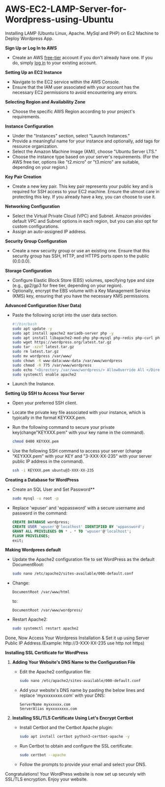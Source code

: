 # AWS-EC2-LAMP-Server-for-Wordpress-using-Ubuntu
Installing LAMP (Ubuntu Linux, Apache. MySql and PHP) on Ec2 Machine to Deploy Wordpress App.

**Sign Up or Log In to AWS**

   - Create an AWS <a href="https://aws.amazon.com/">free-tier</a> account if you don't already have one. If you do, simply <a href="https://aws.amazon.com">log in</a> to your existing account.

**Setting Up an EC2 Instance**

   - Navigate to the EC2 service within the AWS Console.
   - Ensure that the IAM user associated with your account has the necessary EC2 permissions to avoid encountering any errors.

**Selecting Region and Availability Zone**

   - Choose the specific AWS Region according to your project's requirements.

**Instance Configuration**

   - Under the "Instances" section, select "Launch Instances."
   - Provide a meaningful name for your instance and optionally, add tags for resource organization.
   - Select the Amazon Machine Image (AMI), choose "Ubuntu Server LTS."
   - Choose the instance type based on your server's requirements. (For the AWS free tier, options like "t2.micro" or "t3.micro" are suitable, depending on your region.)

**Key Pair Creation**

   - Create a new key pair. This key pair represents your public key and is required for SSH access to your EC2 machine. Ensure the utmost care in protecting this key. If you already have a key, you can choose to use it.

**Networking Configuration**

   - Select the Virtual Private Cloud (VPC) and Subnet. Amazon provides default VPC and Subnet options in each region, but you can also opt for custom configurations.
   - Assign an auto-assigned IP address.

**Security Group Configuration**

   - Create a new security group or use an existing one. Ensure that this security group has SSH, HTTP, and HTTPS ports open to the public (0.0.0.0).

**Storage Configuration**

   - Configure Elastic Block Store (EBS) volumes, specifying type and size (e.g., gp2/gp3 for free tier, depending on your region).
   - Optionally, encrypt the EBS volume with a Key Management Service (KMS) key, ensuring that you have the necessary KMS permissions.

**Advanced Configuration (User Data)** 

- Paste the following script into the user data section.
    
    ```bash
    #!/bin/bash
    sudo apt update -y
    sudo apt install apache2 mariadb-server php -y
    sudo apt install libapache2-mod-php php-mysql php-redis php-curl php-gd php-mbstring php-xml php-xmlrpc php-soap php-intl php-zip -y
    sudo wget https://wordpress.org/latest.tar.gz
    sudo tar -xzvf latest.tar.gz
    sudo rm latest.tar.gz
    sudo mv wordpress /var/www/
    sudo chown -R www-data:www-data /var/www/wordpress
    sudo chmod -R 775 /var/www/wordpress
    sudo echo "<Directory /var/www/wordpress/> AllowOverride All </Directory>" > /etc/apache2/sites-available/wordpress.conf
    sudo systemctl enable apache2
    ```
- Launch the Instance.

**Setting Up SSH to Access Your Server**

   - Open your preferred SSH client.

   - Locate the private key file associated with your instance, which is typically in the format KEYXXX.pem.

   - Run the following command to secure your private key(change"KEYXXX.pem" with your key name in the command).

     ```bash
     chmod 0400 KEYXXX.pem
     ```
   - Use the following SSH command to access your server (change "KEYXXX.pem" with your KEY and "3-XXX-XX-235" with your server public IP address in the command).

     ```bash
     ssh -i KEYXXX.pem ubuntu@3-XXX-XX-235
     ```

**Creating a Database for WordPress**

   - Create an SQL User and Set Password**

     ```bash
     sudo mysql -u root -p
     ```

   - Replace 'wpuser' and 'wppassword' with a secure username and password in the command:

     ```sql
     CREATE DATABASE wordpress;
     CREATE USER 'wpuser'@'localhost' IDENTIFIED BY 'wppassword';
     GRANT ALL PRIVILEGES ON * . * TO 'wpuser'@'localhost';
     FLUSH PRIVILEGES;
     exit;
     ```

**Making Wordprees default**

   - Update the Apache2 configuration file to set WordPress as the default DocumentRoot:

     ```bash
     sudo nano /etc/apache2/sites-available/000-default.conf
     ```

   - Change:

     ```
     DocumentRoot /var/www/html
     ```

     to:

     ```
     DocumentRoot /var/www/wordpress/
     ```

   - Restart Apache2:

     ```bash
     sudo systemctl restart apache2
     ```

Done, Now Access Your Wordpress Installation & Set it up using Server Public IP Address.(Example: http://3-XXX-XX-235 use http not https)

**Installing SSL Certificate for WordPress**

1. **Adding Your Website's DNS Name to the Configuration File**

   - Edit the Apache2 configuration file:

     ```bash
     sudo nano /etc/apache2/sites-available/000-default.conf
     ```

   - Add your website's DNS name by pasting the below lines and replace 'myxxxxxxxx.com' with your DNS:

     ```
     ServerName myxxxxxx.com
     ServerAlias myxxxxxxxx.com
     ```

2. **Installing SSL/TLS Certificate Using Let's Encrypt Certbot**

   - Install Certbot and the Certbot Apache plugin:

     ```bash
     sudo apt install certbot python3-certbot-apache -y
     ```

   - Run Certbot to obtain and configure the SSL certificate:

     ```bash
     sudo certbot --apache
     ```

   - Follow the prompts to provide your email and select your DNS.

Congratulations! Your WordPress website is now set up securely with SSL/TLS encryption. Enjoy your website.
